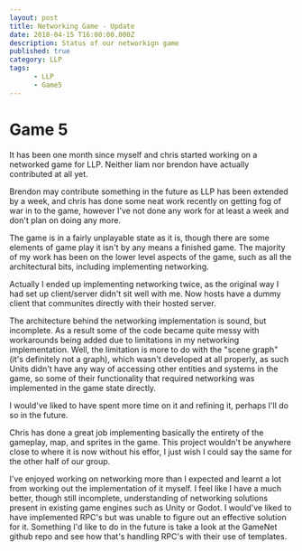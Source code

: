 ```yaml
---
layout: post
title: Networking Game - Update
date: 2018-04-15 T16:00:00.000Z
description: Status of our networkign game
published: true
category: LLP
tags:
      - LLP
      - Game5
---
```


# Game 5

It has been one month since myself and chris started working on a networked game for LLP.
Neither liam nor brendon have actually contributed at all yet.

Brendon may contribute something in the future as LLP has been extended by a week, and chris has done some neat work recently on getting fog of war in to the game, however I've not done any work for at least a week and don't plan on doing any more.

The game is in a fairly unplayable state as it is, though there are some elements of game play it isn't by any means a finished game. The majority of my work has been on the lower level aspects of the game, such as all the architectural bits, including implementing networking.

Actually I ended up implementing networking twice, as the original way I had set up client/server didn't sit well with me. Now hosts have a dummy client that communites directly with their hosted server.

The architecture behind the networking implementation is sound, but incomplete. As a result some of the code became quite messy with workarounds being added due to limitations in my networking implementation. Well, the limitation is more to do with the "scene graph" (it's definitely not a graph), which wasn't developed at all properly, as such Units didn't have any way of accessing other entities and systems in the game, so some of their functionality that required networking was implemented in the game state directly.

I would've liked to have spent more time on it and refining it, perhaps I'll do so in the future.

Chris has done a great job implementing basically the entirety of the gameplay, map, and sprites in the game. This project wouldn't be anywhere close to where it is now without his effor, I just wish I could say the same for the other half of our group.

I've enjoyed working on networking more than I expected and learnt a lot from working out the implementation of it myself. I feel like I have a much better, though still incomplete, understanding of networking solutions present in existing game engines such as Unity or Godot. I would've liked to have implemented RPC's but was unable to figure out an effective solution for it. Something I'd like to do in the future is take a look at the GameNet github repo and see how that's handling RPC's with their use of templates.